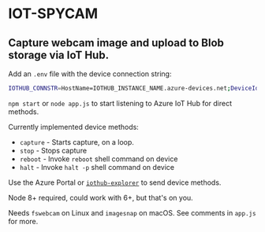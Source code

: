 # IOT-SPYCAM

## Capture webcam image and upload to Blob storage via IoT Hub.

Add an `.env` file with the device connection string:

```bash
IOTHUB_CONNSTR=HostName=IOTHUB_INSTANCE_NAME.azure-devices.net;DeviceId=botnet;SharedAccessKey=123TheSecretKey321=
```

`npm start` or `node app.js` to start listening to Azure IoT Hub for direct methods.

Currently implemented device methods:

* `capture` - Starts capture, on a loop. 
* `stop` - Stops capture
* `reboot` - Invoke `reboot` shell command on device
* `halt` - Invoke `halt -p` shell command on device

Use the Azure Portal or [`iothub-explorer`](https://github.com/Azure/iothub-explorer) to send device methods.

Node 8+ required, could work with 6+, but that's on you.

Needs `fswebcam` on Linux and `imagesnap` on macOS. See comments in `app.js` for more.
